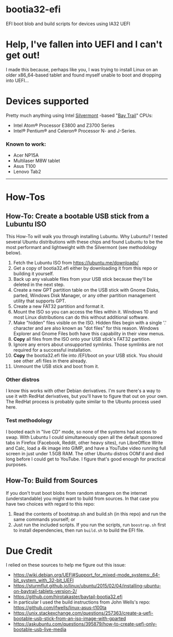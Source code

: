 # bootia32-efi
EFI boot blob and build scripts for devices using IA32 UEFI

# Help, I've fallen into UEFI and I can't get out!

I made this because, perhaps like you, I was trying to install Linux on an older x86_64-based tablet and found myself unable to boot and dropping into UEFI...

# Devices supported
Pretty much anything using Intel [Silvermont](https://en.wikipedia.org/wiki/Silvermont) -based "[Bay Trail](https://www.intel.com/content/www/us/en/products/platforms/details/bay-trail.html)" CPUs:
- Intel Atom® Processor E3800 and Z3700 Series
- Intel® Pentium® and Celeron® Processor N- and J-Series.

### Known to work:
- Acer NP15A
- Multilaser M8W tablet
- Asus T100
- Lenovo Tab2

---
# How-Tos

## How-To: Create a bootable USB stick from a Lubuntu ISO
This How-To will walk you through installing Lubuntu.  Why Lubuntu?  I tested several Ubuntu distributions with these chips and found Lubuntu to be the most performant and lightweight with the Silvermont (see methodology below).

1. Fetch the Lubuntu ISO from https://lubuntu.me/downloads/
2. Get a copy of bootia32.efi either by downloading it from this repo or building it yourself.
3. Back up any valuable files from your USB stick because they'll be deleted in the next step.
4. Create a new GPT partition table on the USB stick with Gnome Disks, parted, Windows Disk Manager, or any other partition management utility that supports GPT.
5. Create a new FAT32 partition and format it.
6. Mount the ISO so you can access the files within it.  Windows 10 and most Linux distributions can do this without additional software.
7. Make "hidden" files visible on the ISO.  Hidden files begin with a single '.' character and are also known as "dot files" for this reason.  Windows Explorer and Gnome Files both have this capability in their view menus. 
8. **Copy** all files from the ISO onto your USB stick's FAT32 partition.
9. Ignore any errors about unsupported symlinks.  Those symlinks are not required for a successful installation.
10. **Copy** the bootia32.efi file into /EFI/boot on your USB stick.  You should see other .efi files in there already.
11. Unmount the USB stick and boot from it.

### Other distros
I know this works with other Debian derivatives.  I'm sure there's a way to use it with RedHat derivatives, but you'll have to figure that out on your own.  The RedHat process is probably quite similar to the Ubuntu process used here.

### Test methodology 
I booted each in "live CD" mode, so none of the systems had access to swap. With Lubuntu I could simultaneously open all the default sponsored tabs in Firefox (Facebook, Reddit, other heavy sites), run LibreOffice Write and Calc, load a 4k image into GIMP, and have a YouTube video running full screen in just under 1.5GB RAM.  The other Ubuntu distros OOM'd and died long before I could get to YouTube.  I figure that's good enough for practical purposes.

## How-To: Build from Sources
If you don't trust boot blobs from random strangers on the internet (understandable) you might want to build from sources.  In that case you have two choices with regard to this repo:

1. Read the contents of bootstrap.sh and build.sh (in this repo) and run the same commands yourself; or
2. Just run the included scripts.  If you run the scripts, run `boostrap.sh` first to install dependencies, then run `build.sh` to build the EFI file.

# Due Credit
I relied on these sources to help me figure out this issue:
- https://wiki.debian.org/UEFI#Support_for_mixed-mode_systems:_64-bit_system_with_32-bit_UEFI
- https://sturmflut.github.io/linux/ubuntu/2015/02/04/installing-ubuntu-on-baytrail-tablets-version-2/
- https://github.com/hirotakaster/baytail-bootia32.efi
- In particular I used the build instructions from John Wells's repo: https://github.com/jfwells/linux-asus-t100ta
- https://unix.stackexchange.com/questions/257363/create-a-uefi-bootable-usb-stick-from-an-iso-image-with-gparted
- https://askubuntu.com/questions/395879/how-to-create-uefi-only-bootable-usb-live-media
